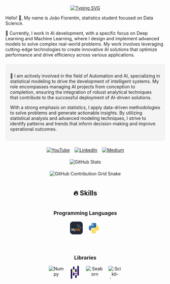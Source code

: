 <!-- Título -->
<div id="user-content-toc" style="text-align: center;">
  <a href="https://git.io/typing-svg"><img src="https://readme-typing-svg.demolab.com?font=JetBrains+Mono&weight=900&size=25&pause=1000&color=FDFDFD&center=true&vCenter=true&width=435&lines=AI and Automation Developer Jr" alt="Typing SVG"></a>
</div>

<!-- Apresentação -->
<p>
  Hello! 👋, My name is João Fiorentin, statistics student focused on Data Science.
</p>

<p>
  🔭 Currently, I work in AI development, with a specific focus on Deep Learning and Machine Learning, where I design and implement advanced models to solve complex real-world problems. My work involves leveraging cutting-edge technologies to create innovative AI solutions that optimize performance and drive efficiency across various applications.
</p>

<!-- Dropdown com mais detalhes -->
<div style="background-color: #f4f4f4; padding: 15px; border-radius: 8px; margin-top: 20px;">
  <p>
    💬 I am actively involved in the field of Automation and AI, specializing in statistical modeling to drive the development of intelligent systems. My role encompasses managing AI projects from conception to completion, ensuring the integration of robust analytical techniques that contribute to the successful deployment of AI-driven solutions.
    
With a strong emphasis on statistics, I apply data-driven methodologies to solve problems and generate actionable insights. By utilizing statistical analysis and advanced modeling techniques, I strive to identify patterns and trends that inform decision-making and improve operational outcomes.
  </p>
</div>

<!-- Links -->
<div style="display: flex; justify-content: center; gap: 15px; margin-top: 20px;">
  <a href="https://www.youtube.com/@joao.fiorentin1" target="_blank">
    <img src="https://img.shields.io/badge/YouTube-FF0000?style=for-the-badge&logo=youtube&logoColor=white" alt="YouTube">
  </a>
  <a href="https://www.linkedin.com/in/joaofiorentin/" target="_blank">
    <img src="https://img.shields.io/badge/LinkedIn-0077B5?style=for-the-badge&logo=linkedin&logoColor=white" alt="LinkedIn">
  </a>
  <a href="https://medium.com/@joao.fiorentin" target="_blank">
    <img src="https://img.shields.io/badge/Medium-20BEFF?style=for-the-badge&logo=Medium&logoColor=white" alt="Medium">
  </a>
</div>

<!-- GitHub Stats -->
<div style="display: flex; justify-content: center; margin-top: 20px;">
  <img src="https://github-readme-stats.vercel.app/api?username=joaofiorentin&show_icons=true&theme=gotham" alt="GitHub Stats">
</div>

<!-- GitHub Contribution Snake -->
<picture style="display: flex; justify-content: center; margin-top: 20px;">
  <source media="(prefers-color-scheme: dark)" srcset="https://raw.githubusercontent.com/joaofiorentin/joaofiorentin/output/github-contribution-grid-snake-dark.svg">
  <source media="(prefers-color-scheme: light)" srcset="https://raw.githubusercontent.com/joaofiorentin/mari4souza/output/github-contribution-grid-snake-dark.svg">
  <img alt="GitHub Contribution Grid Snake" src="https://raw.githubusercontent.com/joaofiorentin/mari4souza/output/github-contribution-grid-snake.svg">
</picture>

<!-- Skills -->
<div style="margin-top: 40px; text-align: center;">
  <h2>🔥 Skills</h2>

  <div style="display: flex; justify-content: space-around; flex-wrap: wrap; gap: 20px;">
    <!-- Programming Languages -->
    <div style="flex-basis: 45%;">
      <h3>Programming Languages</h3>
      <div style="display: flex; justify-content: center; gap: 15px;">
        <img src="https://raw.githubusercontent.com/tandpfun/skill-icons/65dea6c4eaca7da319e552c09f4cf5a9a8dab2c8/icons/MySQL-Dark.svg" alt="MySQL" height="40">
        <img src="https://raw.githubusercontent.com/devicons/devicon/master/icons/python/python-original.svg" alt="Python" height="40">
      </div>
    </div>
  
  <div style="display: flex; justify-content: space-around; flex-wrap: wrap; gap: 20px; margin-top: 20px;">
    <!-- Libraries -->
    <div style="flex-basis: 45%;">
      <h3>Libraries</h3>
      <div style="display: flex; justify-content: center; gap: 15px;">
        <img src="https://cdn.jsdelivr.net/gh/devicons/devicon/icons/numpy/numpy-original.svg" alt="Numpy" height="40">
        <img src="https://raw.githubusercontent.com/devicons/devicon/2ae2a900d2f041da66e950e4d48052658d850630/icons/pandas/pandas-original.svg" alt="Pandas" height="40">
        <img src="https://seaborn.pydata.org/_images/logo-mark-lightbg.svg" alt="Seaborn" height="40">
        <img src="https://upload.wikimedia.org/wikipedia/commons/0/05/Scikit_learn_logo_small.svg" alt="Scikit-learn" height="40">
      </div>
    </div>
  </div>
</div>
